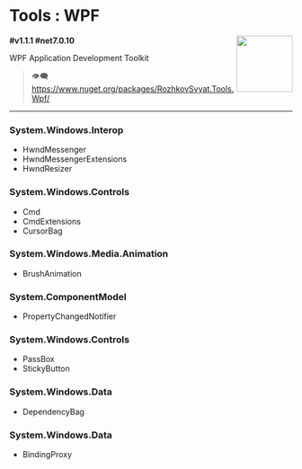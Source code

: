 # Tools : WPF

<img align="right" width="100" height="100" src="https://github.com/rozhkovsvyat/Tools.RecipeFactory/assets/71471748/ba1a969f-e54f-46d5-8f7f-70aa6434e063">

**#v1.1.1 #net7.0.10**

WPF Application Development Toolkit

> :eye_speech_bubble: https://www.nuget.org/packages/RozhkovSvyat.Tools.Wpf/

---

### System.Windows.Interop
* HwndMessenger
* HwndMessengerExtensions
* HwndResizer

### System.Windows.Controls
* Cmd
* CmdExtensions
* CursorBag

### System.Windows.Media.Animation
* BrushAnimation

### System.ComponentModel
* PropertyChangedNotifier

### System.Windows.Controls
* PassBox
* StickyButton

### System.Windows.Data
* DependencyBag

### System.Windows.Data
* BindingProxy
